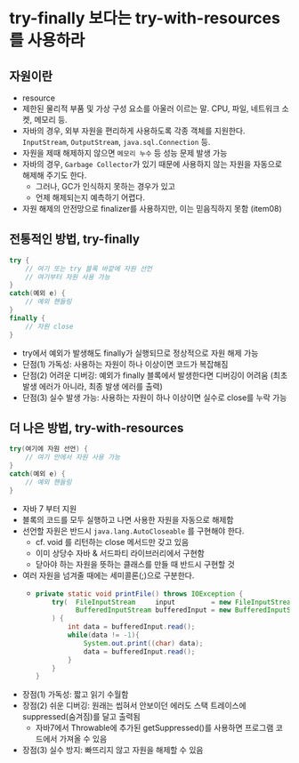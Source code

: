 # try-finally 보다는 try-with-resources를 사용하라

## 자원이란
- resource
- 제한된 물리적 부품 및 가상 구성 요소를 아울러 이르는 말. CPU, 파일, 네트워크 소켓, 메모리 등.
- 자바의 경우, 외부 자원을 편리하게 사용하도록 각종 객체를 지원한다. `InputStream`, `OutputStream`, `java.sql.Connection` 등.
- 자원을 제때 해제하지 않으면 `메모리 누수` 등 성능 문제 발생 가능
- 자바의 경우, `Garbage Collector`가 있기 때문에 사용하지 않는 자원을 자동으로 해제해 주기도 한다.
    * 그러나, GC가 인식하지 못하는 경우가 있고
    * 언제 해제되는지 예측하기 어렵다.
- 자원 해제의 안전망으로 finalizer를 사용하지만, 이는 믿음직하지 못함 (item08)


## 전통적인 방법, try-finally
```java
try {
    // 여기 또는 try 블록 바깥에 자원 선언
    // 여기부터 자원 사용 가능
}
catch(예외 e) {
    // 예외 핸들링
}
finally {
    // 자원 close
}
```
- try에서 예외가 발생해도 finally가 실행되므로 정상적으로 자원 해제 가능
- 단점(1) 가독성: 사용하는 자원이 하나 이상이면 코드가 복잡해짐 
- 단점(2) 어려운 디버깅: 예외가 finally 블록에서 발생한다면 디버깅이 어려움 (최초 발생 에러가 아니라, 최종 발생 에러를 출력)
- 단점(3) 실수 발생 가능: 사용하는 자원이 하나 이상이면 실수로 close를 누락 가능


## 더 나은 방법, try-with-resources
```java
try(여기에 자원 선언) {
    // 여기 안에서 자원 사용 가능
}
catch(예외 e) {
    // 예외 핸들링
}
```
- 자바 7 부터 지원
- 블록의 코드를 모두 실행하고 나면 사용한 자원을 자동으로 해제함
- 선언할 자원은 반드시 `java.lang.AutoCloseable` 를 구현해야 한다.
    * cf. void 를 리턴하는 close 메서드만 갖고 있음
    * 이미 상당수 자바 & 서드파티 라이브러리에서 구현함
    * 닫아야 하는 자원을 뜻하는 클래스를 만들 때 반드시 구현할 것
- 여러 자원을 넘겨줄 때에는 세미콜론(;)으로 구분한다.
    * ```java
      private static void printFile() throws IOException {
          try(  FileInputStream     input         = new FileInputStream("file.txt");
                BufferedInputStream bufferedInput = new BufferedInputStream(input)
          ) {
              int data = bufferedInput.read();
              while(data != -1){
                  System.out.print((char) data);
                  data = bufferedInput.read();
              }
          }
      }
      ```
- 장점(1) 가독성: 짧고 읽기 수월함
- 장점(2) 쉬운 디버깅: 원래는 씹혀서 안보이던 에러도 스택 트레이스에 suppressed(숨겨짐)를 달고 출력됨
    * 자바7에서 Throwable에 추가된 getSuppressed()를 사용하면 프로그램 코드에서 가져올 수 있음
- 장점(3) 실수 방지: 빠뜨리지 않고 자원을 해제할 수 있음